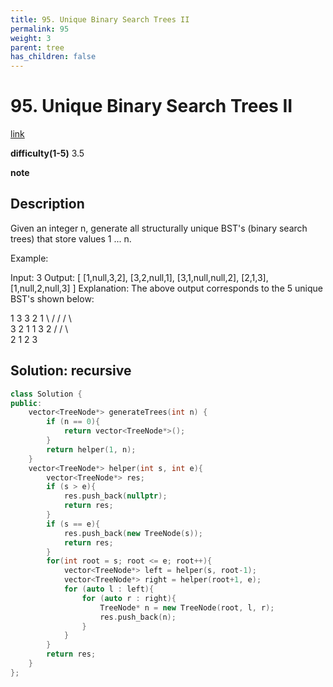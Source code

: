 ```yaml
---
title: 95. Unique Binary Search Trees II
permalink: 95
weight: 3
parent: tree
has_children: false
---
```

# 95. Unique Binary Search Trees II
[link](https://leetcode.com/problems/unique-binary-search-trees-ii/)

**difficulty(1-5)**
3.5

**note**

## Description
Given an integer n, generate all structurally unique BST's (binary search trees) that store values 1 ... n.

Example:

Input: 3
Output:
[
  [1,null,3,2],
  [3,2,null,1],
  [3,1,null,null,2],
  [2,1,3],
  [1,null,2,null,3]
]
Explanation:
The above output corresponds to the 5 unique BST's shown below:

   1         3     3      2      1
    \       /     /      / \      \
     3     2     1      1   3      2
    /     /       \                 \
   2     1         2                 3

## Solution: recursive
```c++
class Solution {
public:
    vector<TreeNode*> generateTrees(int n) {
        if (n == 0){
            return vector<TreeNode*>();
        }
        return helper(1, n);
    }
    vector<TreeNode*> helper(int s, int e){
        vector<TreeNode*> res;
        if (s > e){
            res.push_back(nullptr);
            return res;
        }
        if (s == e){
            res.push_back(new TreeNode(s));
            return res;
        }
        for(int root = s; root <= e; root++){
            vector<TreeNode*> left = helper(s, root-1);
            vector<TreeNode*> right = helper(root+1, e);
            for (auto l : left){
                for (auto r : right){
                    TreeNode* n = new TreeNode(root, l, r);
                    res.push_back(n);
                }
            }
        }
        return res;
    }
};
```